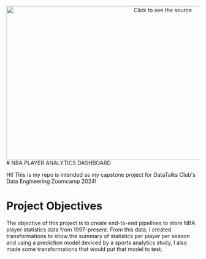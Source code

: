 <div align="center">
	<br>
	<a href="https://github.com/asm-abed/nba-player-analytics-dashboard/blob/main/misc/ubuntu%20color.png">
		<img src="header.svg" width="800" height="400" alt="Click to see the source">
	</a>
	<br>
</div>
# NBA PLAYER ANALYTICS DASHBOARD

Hi! This is my repo is intended as my capstone project for DataTalks Club's Data Engineering Zoomcamp 2024! 

# Project Objectives

The objective of this project is to create end-to-end pipelines to store NBA player statistics data from 1997-present. From this data, I created transformations to show the summary of statistics per player per season and using a prediction model deviced by a sports analytics study, I also made some transformations that would put that model to test. 
